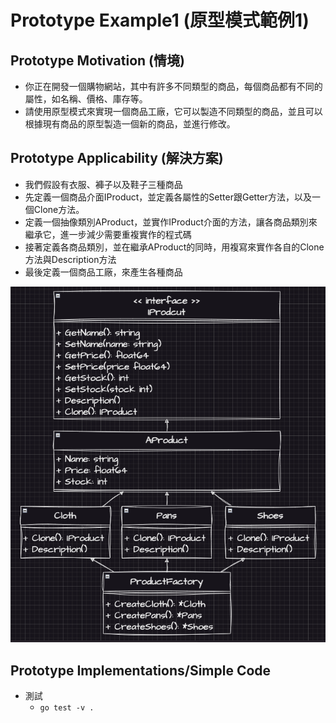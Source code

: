 # Prototype Example1 (原型模式範例1)

## Prototype Motivation (情境)
* 你正在開發一個購物網站，其中有許多不同類型的商品，每個商品都有不同的屬性，如名稱、價格、庫存等。
* 請使用原型模式來實現一個商品工廠，它可以製造不同類型的商品，並且可以根據現有商品的原型製造一個新的商品，並進行修改。

## Prototype Applicability (解決方案)
* 我們假設有衣服、褲子以及鞋子三種商品
* 先定義一個商品介面IProduct，並定義各屬性的Setter跟Getter方法，以及一個Clone方法。
* 定義一個抽像類別AProduct，並實作IProduct介面的方法，讓各商品類別來繼承它，進一步減少需要重複實作的程式碼
* 接著定義各商品類別，並在繼承AProduct的同時，用複寫來實作各自的Clone方法與Description方法
* 最後定義一個商品工廠，來產生各種商品

![image](./pattern.png)

## Prototype Implementations/Simple Code
* 測試
  - `go test -v .`